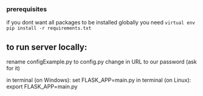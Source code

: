 ### prerequisites
if you dont want all packages to be installed globally you need `virtual env`
`pip install -r requirements.txt`

## to run server locally:
rename configExample.py to config.py
change <PASSWORD> in URL to our password (ask for it)
  
in terminal (on Windows):  set FLASK_APP=main.py
in terminal (on Linux):  export FLASK_APP=main.py
